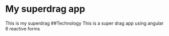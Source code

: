 # My superdrag app
This is my superdrag
##Technology
This is a super drag app using angular 6 reactive forms